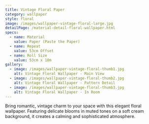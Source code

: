 ```yaml
---
title: Vintage Floral Paper
category: wallpaper
style: floral
image: /images/wallpaper-vintage-floral-large.jpg
detailPage: /material-detail-floral-wallpaper.html
specs:
  - name: Material
    value: Paper (Paste the Paper)
  - name: Repeat
    value: 53cm Offset
  - name: Roll Size
    value: 53cm x 10m
gallery:
  - image: /images/wallpaper-vintage-floral-thumb1.jpg
    alt: Vintage Floral Wallpaper - Main View
  - image: /images/wallpaper-vintage-floral-thumb2.jpg
    alt: Vintage Floral Wallpaper - Pattern Detail
  - image: /images/wallpaper-vintage-floral-thumb3.jpg
    alt: Vintage Floral Wallpaper - In Room
---
```


Bring romantic, vintage charm to your space with this elegant floral wallpaper. Featuring delicate blooms in muted tones on a soft cream background, it creates a calming and sophisticated atmosphere.